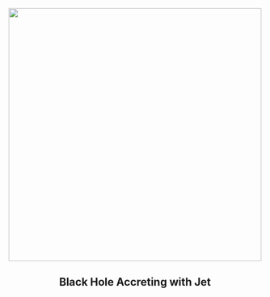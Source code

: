 
<p align="center"><img src="https://apod.nasa.gov/apod/image/2405/BlackHole_Simonnet_960.jpg" width="500" height="500"></p>
<h2 align="center"> Black Hole Accreting with Jet </h2>
